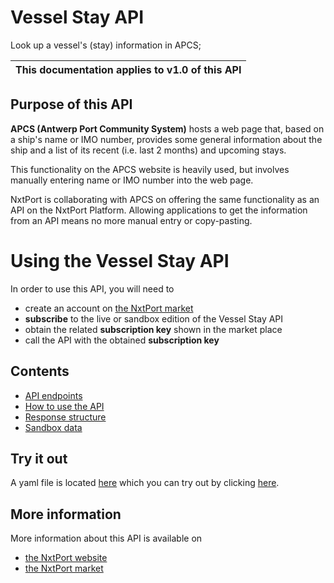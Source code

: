 # Vessel Stay API

Look up a vessel's (stay) information in APCS;

| This documentation applies to v1.0 of this API | 
| -------- |


## Purpose of this API

**APCS (Antwerp Port Community System)** hosts a web page that, based on a ship's name or IMO number, provides some general information about the ship and a list of its recent (i.e. last 2 months) and upcoming stays.

This functionality on the APCS website is heavily used, but involves manually entering name or IMO number into the web page.

NxtPort is collaborating with APCS on offering the same functionality as an API on the NxtPort Platform. Allowing applications to get the information from an API means no more manual entry or copy-pasting. 


# Using the Vessel Stay API

In order to use this API, you will need to 

* create an account on [the NxtPort market](https://www.nxtport.com/market/our-marketplace/marketplace)
* **subscribe** to the live or sandbox edition of the Vessel Stay API 
* obtain the related **subscription key** shown in the market place
* call the API with the obtained **subscription key**

## Contents
* [API endpoints](./endpoints.md)
* [How to use the API](./howtousetheapi.md)
* [Response structure](./responses.md)
* [Sandbox data](./sandboxdata.md)


## Try it out

A yaml file is located [here](https://nxtport.github.io/api/vessel_stay.yaml) which you can try out by clicking [here](https://nxtport.github.io/?api=vessel_stay).
  

## More information

More information about this API is available on
* [the NxtPort website](https://www.nxtport.com)
* [the NxtPort market](https://www.nxtport.com/market/our-marketplace/marketplace)